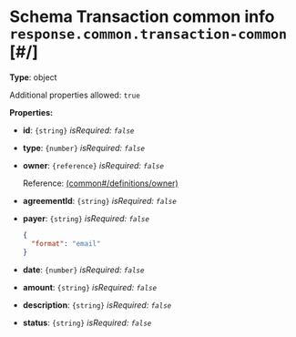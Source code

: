 # Schema Transaction common info `response.common.transaction-common`  [#/]


**Type**: object





Additional properties allowed: `true`


**Properties:**


 - **id**: `{string}` *isRequired: `false`* 
 - **type**: `{number}` *isRequired: `false`* 
 - **owner**: `{reference}` *isRequired: `false`* 
    
    Reference: <a href="common.md#/definitions/owner">  (common#/definitions/owner)</a>
    
 - **agreementId**: `{string}` *isRequired: `false`* 
 - **payer**: `{string}` *isRequired: `false`* 
    ```json
    {
      "format": "email"
    }
    ```
    
 - **date**: `{number}` *isRequired: `false`* 
 - **amount**: `{string}` *isRequired: `false`* 
 - **description**: `{string}` *isRequired: `false`* 
 - **status**: `{string}` *isRequired: `false`* 
